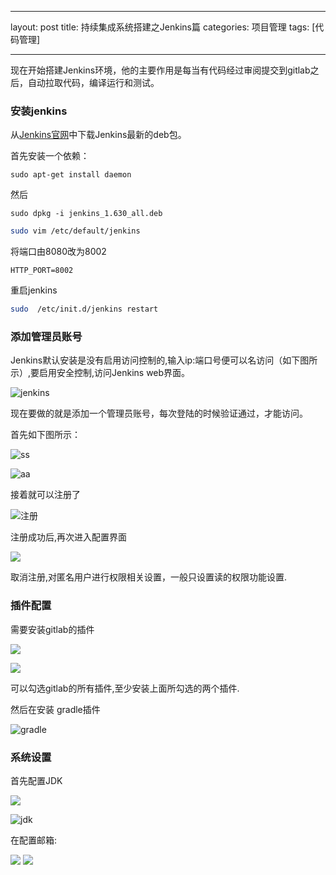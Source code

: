 
---
layout: post
title: 持续集成系统搭建之Jenkins篇
categories: 项目管理
tags: [代码管理]

---
 
现在开始搭建Jenkins环境，他的主要作用是每当有代码经过审阅提交到gitlab之后，自动拉取代码，编译运行和测试。

### 安装jenkins

从[Jenkins官网][1]中下载Jenkins最新的deb包。

首先安装一个依赖：
```
sudo apt-get install daemon
```
<!--more-->

然后

```
sudo dpkg -i jenkins_1.630_all.deb
```


```bash
sudo vim /etc/default/jenkins
```
将端口由8080改为8002
```
HTTP_PORT=8002

```
重启jenkins

```bash
sudo  /etc/init.d/jenkins restart
```

### 添加管理员账号

Jenkins默认安装是没有启用访问控制的,输入ip:端口号便可以名访问（如下图所示）,要启用安全控制,访问Jenkins web界面。


![jenkins][2]

现在要做的就是添加一个管理员账号，每次登陆的时候验证通过，才能访问。

首先如下图所示：

![ss][3]

![aa][5]

接着就可以注册了

![注册][4]

注册成功后,再次进入配置界面

![][6]

取消注册,对匿名用户进行权限相关设置，一般只设置读的权限功能设置.


### 插件配置

需要安装gitlab的插件

![][7]

![][8]

可以勾选gitlab的所有插件,至少安装上面所勾选的两个插件.

然后在安装 gradle插件

![gradle][9]


### 系统设置

首先配置JDK

![][10]

![jdk][11]

在配置邮箱:

![][12]
![][13]

[1]: http://jenkins-ci.org/
[2]: http://7xj6ce.com1.z0.glb.clouddn.com/jenkins-env-1.png
[3]: http://7xj6ce.com1.z0.glb.clouddn.com/jenkins-env-2.png
[4]: http://7xj6ce.com1.z0.glb.clouddn.com/jenkins-env-3.png
[5]: http://7xj6ce.com1.z0.glb.clouddn.com/jenkins-env-4.png
[6]: http://7xj6ce.com1.z0.glb.clouddn.com/jenkins-env-5.png
[7]: http://7xj6ce.com1.z0.glb.clouddn.com/jenkins-env-6.png
[8]: http://7xj6ce.com1.z0.glb.clouddn.com/jenkins-env-8.png
[9]: http://7xj6ce.com1.z0.glb.clouddn.com/jenkins-env-9.png
[10]: http://7xj6ce.com1.z0.glb.clouddn.com/jenkins-env-10.png
[11]: http://7xj6ce.com1.z0.glb.clouddn.com/jenkins-env-11.png
[12]: http://7xj6ce.com1.z0.glb.clouddn.com/jenkins-env-12.png
[13]: http://7xj6ce.com1.z0.glb.clouddn.com/jenkins-env-13.png








